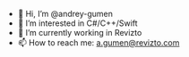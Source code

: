 - 👋 Hi, I’m @andrey-gumen
- 👀 I’m interested in C#/C++/Swift
- 🌱 I’m currently working in Revizto
- 📫 How to reach me: a.gumen@revizto.com

<!---
andrey-gumen/andrey-gumen is a ✨ special ✨ repository because its `README.md` (this file) appears on your GitHub profile.
You can click the Preview link to take a look at your changes.
--->
